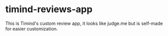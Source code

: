 # timind-reviews-app
This is Timind's custom review app, it looks like judge.me but is self-made for easier customization.
